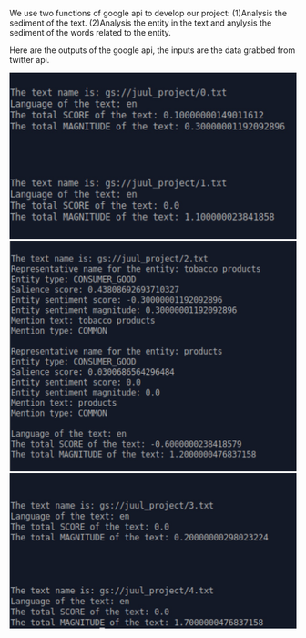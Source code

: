 We use two functions of google api to develop our project:
(1)Analysis the sediment of the text.
(2)Analysis the entity in the text and anylysis the sediment of the words related to the entity.

Here are the outputs of the google api, the inputs are the data grabbed from twitter api.

![Image text](https://github.com/YangHuNU/EC601_Mini_Project_GR15/blob/TJY/googleapi/output1.jpeg)
![Image text](https://github.com/YangHuNU/EC601_Mini_Project_GR15/blob/TJY/googleapi/output2.jpeg)
![Image text](https://github.com/YangHuNU/EC601_Mini_Project_GR15/blob/TJY/googleapi/output3.jpeg)
